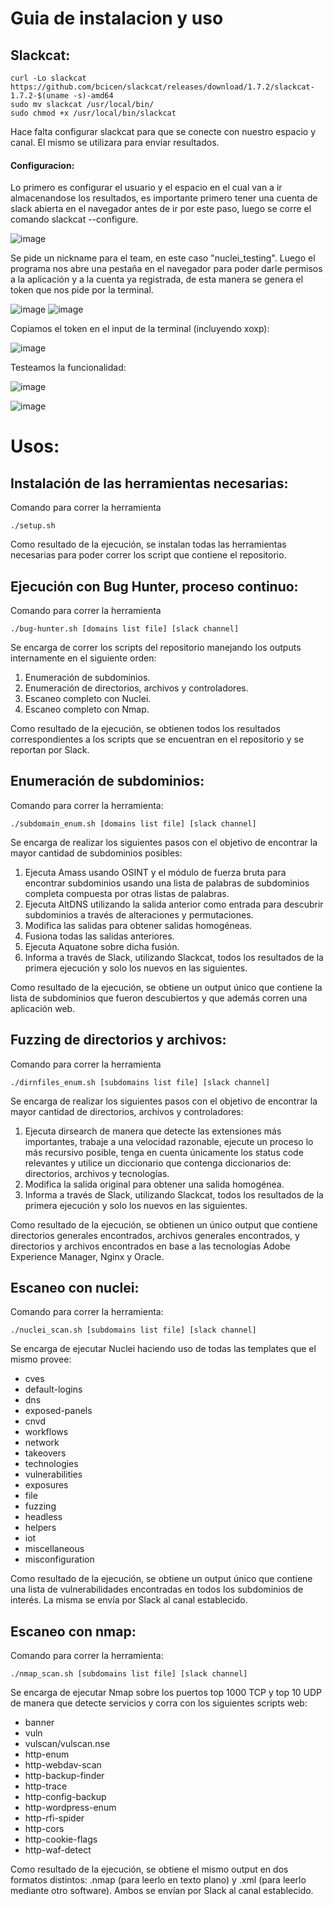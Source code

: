 # Guia de instalacion y uso

## Slackcat:
```
curl -Lo slackcat https://github.com/bcicen/slackcat/releases/download/1.7.2/slackcat-1.7.2-$(uname -s)-amd64
sudo mv slackcat /usr/local/bin/
sudo chmod +x /usr/local/bin/slackcat
```
Hace falta configurar slackcat para que se conecte con nuestro espacio y canal. El mismo se utilizara para enviar resultados.

#### Configuracion:
Lo primero es configurar el usuario y el espacio en el cual van a ir almacenandose los resultados, es importante primero tener una cuenta de slack abierta en el navegador antes de ir por este paso, luego se corre el comando slackcat --configure.

![image](https://user-images.githubusercontent.com/50958708/128386263-15602b3d-25d6-4ad7-99d6-4df22c9be206.png)


Se pide un nickname para el team, en este caso "nuclei_testing". Luego el programa nos abre una pestaña en el navegador para poder darle permisos a la aplicación y a la cuenta ya registrada, de esta manera se genera el token que nos pide por la terminal.

![image](https://user-images.githubusercontent.com/50958708/128386412-48289acc-4657-444e-aa76-0867550d34c3.png)
![image](https://user-images.githubusercontent.com/50958708/128386717-7d3016b0-89eb-4ab0-8800-347bee363e0f.png)

Copiamos el token en el input de la terminal (incluyendo xoxp):

![image](https://user-images.githubusercontent.com/50958708/128386849-5461619e-4531-4fa9-bdee-9ce5679d25ea.png)

Testeamos la funcionalidad:

![image](https://user-images.githubusercontent.com/50958708/128386932-5fe38377-8cc5-4411-a826-e5445f3ec7cc.png)

![image](https://user-images.githubusercontent.com/50958708/128386993-e141d0d6-c293-417d-a8bb-6a21d6e19438.png)

# Usos:

## Instalación de las herramientas necesarias:
Comando para correr la herramienta
```
./setup.sh
```
Como resultado de la ejecución, se instalan todas las herramientas necesarias para poder correr los script que contiene el repositorio.
## Ejecución con Bug Hunter, proceso continuo:
Comando para correr la herramienta
```
./bug-hunter.sh [domains list file] [slack channel]
```
Se encarga de correr los scripts del repositorio manejando los outputs internamente en el siguiente orden:
1. Enumeración de subdominios.
2. Enumeración de directorios, archivos y controladores.
3. Escaneo completo con Nuclei.
4. Escaneo completo con Nmap. 

Como resultado de la ejecución, se obtienen todos los resultados correspondientes a los scripts que se encuentran en el repositorio y se reportan por Slack.

## Enumeración de subdominios: 

Comando para correr la herramienta:
```
./subdomain_enum.sh [domains list file] [slack channel]
```

Se encarga de realizar los siguientes pasos con el objetivo de encontrar la mayor cantidad de subdominios posibles:
1. Ejecuta Amass usando OSINT y el módulo de fuerza bruta para encontrar subdominios usando una lista de palabras de subdominios completa compuesta por otras listas de palabras.
2. Ejecuta AltDNS utilizando la salida anterior como entrada para descubrir subdominios a través de alteraciones y permutaciones.
3. Modifica las salidas para obtener salidas homogéneas.
4. Fusiona todas las salidas anteriores.
5. Ejecuta Aquatone sobre dicha fusión.
6. Informa a través de Slack, utilizando Slackcat, todos los resultados de la primera ejecución y solo los nuevos en las siguientes.

Como resultado de la ejecución, se obtiene un output único que contiene la lista de subdominios que fueron descubiertos y que además corren una aplicación web.

## Fuzzing de directorios y archivos:
Comando para correr la herramienta
```
./dirnfiles_enum.sh [subdomains list file] [slack channel]
```
Se encarga de realizar los siguientes pasos con el objetivo de encontrar la mayor cantidad de directorios, archivos y controladores:
1. Ejecuta dirsearch de manera que detecte las extensiones más importantes, trabaje a una velocidad razonable, ejecute un proceso lo más recursivo posible, tenga en cuenta únicamente los status code relevantes y utilice un diccionario que contenga diccionarios de: directorios, archivos y tecnologías.
2. Modifica la salida original para obtener una salida homogénea.
3. Informa a través de Slack, utilizando Slackcat, todos los resultados de la primera ejecución y solo los nuevos en las siguientes.

Como resultado de la ejecución, se obtienen un único output que contiene directorios generales encontrados, archivos generales encontrados, y directorios y archivos encontrados en base a las tecnologías Adobe Experience Manager, Nginx y Oracle. 

## Escaneo con nuclei:
Comando para correr la herramienta:
```
./nuclei_scan.sh [subdomains list file] [slack channel]
```
Se encarga de ejecutar Nuclei haciendo uso de todas las templates que el mismo provee:
- cves
- default-logins
- dns
- exposed-panels
- cnvd
- workflows
- network
- takeovers
- technologies
- vulnerabilities
- exposures
- file
- fuzzing
- headless
- helpers
- iot
- miscellaneous
- misconfiguration

Como resultado de la ejecución, se obtiene un output único que contiene una lista de vulnerabilidades encontradas en todos los subdominios de interés. La misma se envía por Slack al canal establecido.

## Escaneo con nmap:
Comando para correr la herramienta:
```
./nmap_scan.sh [subdomains list file] [slack channel]
```
Se encarga de ejecutar Nmap sobre los puertos top 1000 TCP y top 10 UDP de manera que detecte servicios y corra con los siguientes scripts web:
- banner
- vuln
- vulscan/vulscan.nse
- http-enum
- http-webdav-scan
- http-backup-finder
- http-trace
- http-config-backup
- http-wordpress-enum
- http-rfi-spider
- http-cors
- http-cookie-flags
- http-waf-detect

Como resultado de la ejecución, se obtiene el mismo output en dos formatos distintos: .nmap (para leerlo en texto plano) y .xml (para leerlo mediante otro software). Ambos se envían por Slack al canal establecido.
